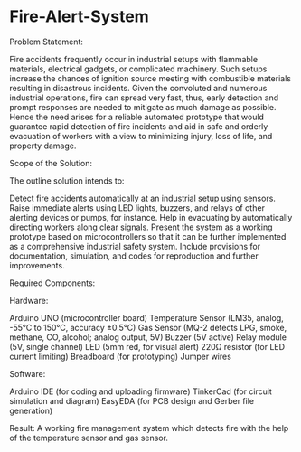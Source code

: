 # Fire-Alert-System
Problem Statement: 

Fire accidents frequently occur in industrial setups with flammable materials, electrical gadgets, or complicated machinery. Such setups increase the chances of ignition source meeting with combustible materials resulting in disastrous incidents. Given the convoluted and numerous industrial operations, fire can spread very fast, thus, early detection and prompt responses are needed to mitigate as much damage as possible. Hence the need arises for a reliable automated prototype that would guarantee rapid detection of fire incidents and aid in safe and orderly evacuation of workers with a view to minimizing injury, loss of life, and property damage.

Scope of the Solution: 

The outline solution intends to:

Detect fire accidents automatically at an industrial setup using sensors.
Raise immediate alerts using LED lights, buzzers, and relays of other alerting devices or pumps, for instance.
Help in evacuating by automatically directing workers along clear signals.
Present the system as a working prototype based on microcontrollers so that it can be further implemented as a comprehensive industrial safety system.
Include provisions for documentation, simulation, and codes for reproduction and further improvements.

Required Components: 

Hardware:

Arduino UNO (microcontroller board)
Temperature Sensor (LM35, analog, -55°C to 150°C, accuracy ±0.5°C)
Gas Sensor (MQ-2 detects LPG, smoke, methane, CO, alcohol; analog output, 5V)
Buzzer (5V active)
Relay module (5V, single channel)
LED (5mm red, for visual alert)
220Ω resistor (for LED current limiting)
Breadboard (for prototyping)
Jumper wires  

Software:

Arduino IDE (for coding and uploading firmware)
TinkerCad (for circuit simulation and diagram)
EasyEDA (for PCB design and Gerber file generation)

Result:
A working fire management system which detects fire with the help of the temperature sensor and gas sensor.
